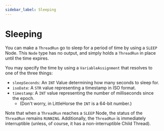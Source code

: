 ```yaml
---
sidebar_label: Sleeping
---
```


# Sleeping

You can make a `ThreadRun` go to sleep for a period of time by using a `SLEEP` Node. This `Node` type has no output, and simply holds a `ThreadRun` in place until the time expires.

You may specify the time by using a `VariableAssignment` that resolves to one of the three things:

- `sleepSeconds`: An `INT` Value determining how many seconds to sleep for.
- `isoDate`: A `STR` value representing a timestamp in ISO format.
- `timestamp`: A `INT` value representing the number of milliseconds since the epoch.
  - (Don't worry, in LittleHorse the `INT` is a 64-bit number.)

Note that when a `ThreadRun` reaches a `SLEEP` Node, the status of the `ThreadRun` remains `RUNNING`. Additionally, the `ThreadRun` is immediately interruptible (unless, of course, it has a non-interruptible Child Thread).
